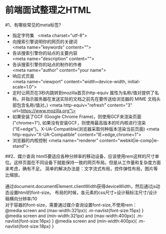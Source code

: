 前端面试整理之HTML
=========
#1、有哪些常见的meta标签?      
* 指定字符集   
\<meta charset="utf-8"\>  
* 向搜索引擎说明你的网页的关键词    
\<meta name="keywords" content=""\>    
* 告诉搜索引擎你的站点的主要内容    
\<meta name="description" content=""\>    
* 告诉搜索引擎你的站点的制作的作者     
\<meta name="author" content="your name"\>    
* 响应式页面    
\<meta name="viewport" content="width=device-width, initial-scale=1.0"\>    
* 定时让网页在3秒内跳转到mozilla首页(http-equiv 属性为名称/值对提供了名称。并指示服务器在发送实际的文档之前先在要传送给浏览器的 MIME 文档头部包含名称/值对。)
\<meta http-equiv="refresh" content="3" url=https://www.mozilla.org"\>
* 如果安装了GCF (Google Chrome Frame)，则使用GCF来渲染页面 ("chrome=1"), 如果没有安装GCF，则使用最高版本的IE内核进行渲染 ("IE=edge")。X-UA-Compatible(浏览器采取何种版本渲染当前页面)
\<meta http-equiv="X-UA-Compatible" content="IE=edge,chrome=1"\>
* 浏览器的内核控制
\<meta name="renderer" content="webkit|ie-comp|ie-stand"\>

##2、媒介查询
html5要适应各种分辨率的移动设备，应该使用rem这样的尺寸单位。这样页面在不同设备下就能保持一致的网页布局。但是从工作量和复杂度方面来考虑，确有不足。
简单的解决办法是：文字流式布局，控件弹性布局，图片等比缩放。     
<meta name="viewport"   content="width=device-width, initial-scale=1, maximum-scale=1, user-scalable=no">    
通过document.documentElement.clientWidth获得deviceWidth，然后通过js动态设置html的font-size。
布局的时候，各元素的css尺寸=设计稿标注尺寸/设计稿横向分辨率/10    
对于容器的font-size，需要通过媒介查询设置font-size,不使用rem：    
@media screen and (max-width:321px){
    .m-navlist{font-size:15px}
}
@media screen and (min-width:321px) and (max-width:400px){
    .m-navlist{font-size:16px}
}
@media screen and (min-width:400px){
    .m-navlist{font-size:18px}
}
